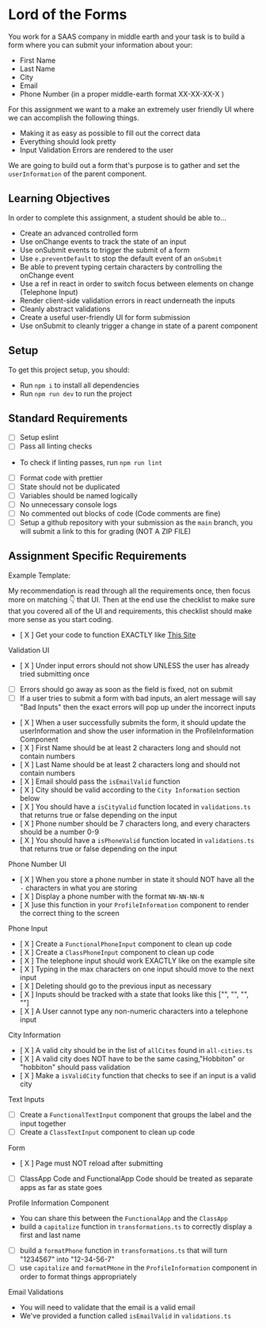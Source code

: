 # Lord of the Forms

You work for a SAAS company in middle earth and your task is to build a form where you can submit your information about your:

- First Name
- Last Name
- City
- Email
- Phone Number (in a proper middle-earth format XX-XX-XX-X )

For this assignment we want to a make an extremely user friendly UI where we can accomplish the following things.

- Making it as easy as possible to fill out the correct data
- Everything should look pretty
- Input Validation Errors are rendered to the user

We are going to build out a form that's purpose is to gather and set the `userInformation` of the parent component.

## Learning Objectives

In order to complete this assignment, a student should be able to...

- Create an advanced controlled form
- Use onChange events to track the state of an input
- Use onSubmit events to trigger the submit of a form
- Use `e.preventDefault` to stop the default event of an `onSubmit`
- Be able to prevent typing certain characters by controlling the onChange event
- Use a ref in react in order to switch focus between elements on change (Telephone Input)
- Render client-side validation errors in react underneath the inputs
- Cleanly abstract validations
- Create a useful user-friendly UI for form submission
- Use onSubmit to cleanly trigger a change in state of a parent component

## Setup

To get this project setup, you should:

- Run `npm i` to install all dependencies
- Run `npm run dev` to run the project

## Standard Requirements

- [ ] Setup eslint
- [ ] Pass all linting checks

- To check if linting passes, run `npm run lint`

- [ ] Format code with prettier
- [ ] State should not be duplicated
- [ ] Variables should be named logically
- [ ] No unnecessary console logs
- [ ] No commented out blocks of code (Code comments are fine)
- [ ] Setup a github repository with your submission as the `main` branch, you will submit a link to this for grading (NOT A ZIP FILE)

## Assignment Specific Requirements

Example Template:

My recommendation is read through all the requirements once, then focus more on matching 👇 that UI. Then at the end use the checklist to make sure that you covered all of the UI and requirements, this checklist should make more sense as you start coding.

- [ X ] Get your code to function EXACTLY like [This Site](https://lord-of-the-forms.vercel.app/)

Validation UI

- [ X ] Under input errors should not show UNLESS the user has already tried submitting once
- [ ] Errors should go away as soon as the field is fixed, not on submit
- [ ] If a user tries to submit a form with bad inputs, an alert message will say "Bad Inputs" then the exact errors will pop up under the incorrect inputs
- [ X ] When a user successfully submits the form, it should update the userInformation and show the user information in the ProfileInformation Component
- [ X ] First Name should be at least 2 characters long and should not contain numbers
- [ X ] Last Name should be at least 2 characters long and should not contain numbers
- [ X ] Email should pass the `isEmailValid` function
- [ X ] City should be valid according to the `City Information` section below
- [ X ] You should have a `isCityValid` function located in `validations.ts` that returns true or false depending on the input
- [ X ] Phone number should be 7 characters long, and every characters should be a number 0-9
- [ X ] You should have a `isPhoneValid` function located in `validations.ts` that returns true or false depending on the input

Phone Number UI

- [ X ] When you store a phone number in state it should NOT have all the `-` characters in what you are storing
- [ X ] Display a phone number with the format `NN-NN-NN-N`
- [ X ]use this function in your `ProfileInformation` component to render the correct thing to the screen

Phone Input

- [ X ] Create a `FunctionalPhoneInput` component to clean up code
- [ X ] Create a `ClassPhoneInput` component to clean up code
- [ X ] The telephone input should work EXACTLY like on the example site
- [ X ] Typing in the max characters on one input should move to the next input
- [ X ] Deleting should go to the previous input as necessary
- [ X ] Inputs should be tracked with a state that looks like this ["", "", "", ""]
- [ X ] A User cannot type any non-numeric characters into a telephone input

City Information

- [ X ] A valid city should be in the list of `allCites` found in `all-cities.ts`
- [ X ] A valid city does NOT have to be the same casing,"Hobbiton" or "hobbiton" should pass validation
- [ X ] Make a `isValidCity` function that checks to see if an input is a valid city

Text Inputs

- [ ] Create a `FunctionalTextInput` component that groups the label and the input together
- [ ] Create a `ClassTextInput` component to clean up code

Form

- [ X ] Page must NOT reload after submitting
- [ ] ClassApp Code and FunctionalApp Code should be treated as separate apps as far as state goes

Profile Information Component

- You can share this between the `FunctionalApp` and the `ClassApp`
- build a `capitalize` function in `transformations.ts` to correctly display a first and last name

- [ ] build a `formatPhone` function in `transformations.ts` that will turn "1234567" into "12-34-56-7"
- [ ] use `capitalize` and `formatPHone` in the `ProfileInformation` component in order to format things appropriately

Email Validations

- You will need to validate that the email is a valid email
- We've provided a function called `isEmailValid` in `validations.ts`
